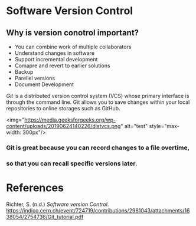 # Software Version Control 
## Why is version conotrol important? 
- You can combine work of multiple collaborators 
- Understand changes in software 
- Support incremental development 
- Comapre and revert to earlier solutions 
- Backup 
- Parellel versions 
- Document Development

*Git* is a distributed version control system (VCS) whose 
primary interface is through the command line. Git allows 
you to save changes within your local repositories to online 
storages such as GitHub. 

<img="https://media.geeksforgeeks.org/wp-content/uploads/20190624140226/distvcs.png" alt="test" style="max-width: 300px"/>

### Git is great because you can record changes to a file overtime, 
### so that you can recall specific versions later. 











# References 
Richter, S. (n.d.) *Software version Control*. <https://indico.cern.ch/event/724719/contributions/2981043/attachments/1638054/2754736/Git_tutorial.pdf>
